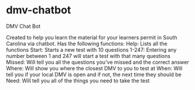 # dmv-chatbot

DMV Chat Bot

Created to help you learn the material for your learners permit in South Carolina via chatbot.
Has the following functions:
Help: Lists all the functions
Start: Starts a new test with 10 questions
1-247: Entering any number between 1 and 247 will start a test with that many questions
Missed: Will tell you all the questions you've missed and the correct answer
Where: Will show you where the closest DMV to you to test at
When: Will tell you if your local DMV is open and if not, the next time they should be
Need: Will tell you all of the things you need to take the test 
